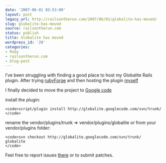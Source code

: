 ```yaml
---
date: '2007-06-01 03:53:00'
layout: post
legacy_url: http://railsontherun.com/2007/06/01/globalite-has-moved/
slug: globalite-has-moved
source: railsontherun.com
status: publish
title: Globalite has moved
wordpress_id: '29'
categories:
- Ruby
- railsontherun.com
- blog-post
---
```


I’ve been struggling with finding a good place to host my Globalite Rails plugin. After trying [rubyForge](http://rubyforge.org/projects/globalite) and then hosting the plugin [myself](http://svn.aimonetti.net/public/plugins/globalite/trunk/)





I finally decided to move the project to [Google code](http://code.google.com/p/globalite/)





install the plugin:




    
    <code>script/plugin install http://globalite.googlecode.com/svn/trunk/
    </code>





rename the vendor/plugins/trunk => vendor/plugins/globalite or from your vendor/plugins folder:




    
    <code>svn checkout http://globalite.googlecode.com/svn/trunk/ globalite
    </code>





Feel free to report issues [there](http://code.google.com/p/globalite/issues/list) or to submit patches.
